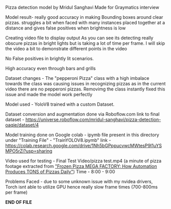 Pizza detection model by Mridul Sanghavi
Made for Graymatics interview

Model result- really good accuracy in making Bounding boxes around clear pizzas. struggles a bit when faced with many instances placed together at a distance and gives false positives when brightness is low


Creating video file to display output
As you can see its detecting really obscure pizzas in bright lights but is taking a lot of time per frame. I will skip the video a bit to demonstrate different points in the video

No False positives in brightly lit scenarios.

High accuracy even through bars and grills

Dataset changes - The "pepperoni Pizza" class with a high imbalace towards the class was causing issues in recognizing pizzas as in the current video there are no pepperoni pizzas. Removimg the class instantly fixed this issue and made the model work perfectly


Model used - YoloV8 trained with a custom Dataset. 


Dataset conversion and augmentation done via Roboflow.com
link to final dataset - https://universe.roboflow.com/mridul-sanghavi/pizza-detection-oaqie/dataset/4

Model training done on Google colab - 
ipymb file present in this directory under "Training File" - "TrainYOLOV8.ipymb"
link - https://colab.research.google.com/drive/1Nh5bGPppucvwcMWtesP9I1uYSMPO5rZi?usp=sharing


Video used for testing - Final Test Video/pizza test.mp4
(a minute of pizza footage extracted from ["Frozen Pizza MEGA FACTORY: How Automation Produces TONS of Pizzas Daily"](https://www.youtube.com/watch?v=5lKsyMu6pAk&ab_channel=TheSmartFarm)) Time - 8:00 - 9:00

Problems Faced - due to some unknown issue with my nvidea drivers, Torch isnt able to utilize GPU hence really slow frame times (700-800ms per frame)

**END OF FILE**
